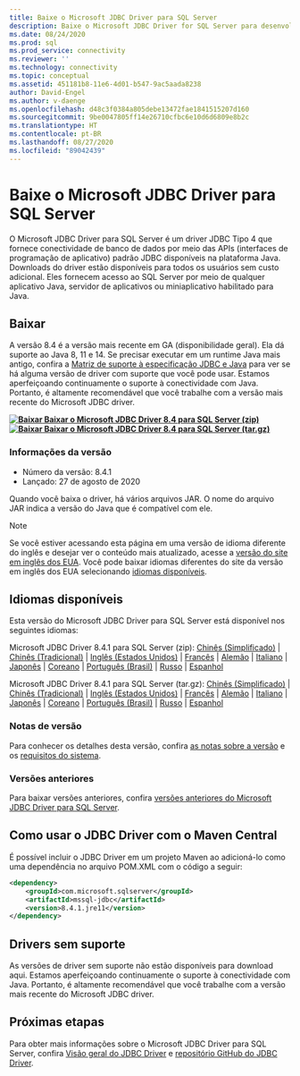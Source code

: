 ```yaml
---
title: Baixe o Microsoft JDBC Driver para SQL Server
description: Baixe o Microsoft JDBC Driver for SQL Server para desenvolver aplicativos Java que se conectam ao SQL Server e ao Banco de Dados SQL do Azure.
ms.date: 08/24/2020
ms.prod: sql
ms.prod_service: connectivity
ms.reviewer: ''
ms.technology: connectivity
ms.topic: conceptual
ms.assetid: 451181b8-11e6-4d01-b547-9ac5aada8238
author: David-Engel
ms.author: v-daenge
ms.openlocfilehash: d48c3f0384a805debe13472fae1841515207d160
ms.sourcegitcommit: 9be0047805ff14e26710cfbc6e10d6d6809e8b2c
ms.translationtype: HT
ms.contentlocale: pt-BR
ms.lasthandoff: 08/27/2020
ms.locfileid: "89042439"
---
```

# <a name="download-microsoft-jdbc-driver-for-sql-server"></a>Baixe o Microsoft JDBC Driver para SQL Server

O Microsoft JDBC Driver para SQL Server é um driver JDBC Tipo 4 que fornece conectividade de banco de dados por meio das APIs (interfaces de programação de aplicativo) padrão JDBC disponíveis na plataforma Java. Downloads do driver estão disponíveis para todos os usuários sem custo adicional. Eles fornecem acesso ao SQL Server por meio de qualquer aplicativo Java, servidor de aplicativos ou miniaplicativo habilitado para Java.

## <a name="download"></a>Baixar

A versão 8.4 é a versão mais recente em GA (disponibilidade geral). Ela dá suporte ao Java 8, 11 e 14. Se precisar executar em um runtime Java mais antigo, confira a [Matriz de suporte à especificação JDBC e Java](microsoft-jdbc-driver-for-sql-server-support-matrix.md#java-and-jdbc-specification-support) para ver se há alguma versão de driver com suporte que você pode usar. Estamos aperfeiçoando continuamente o suporte à conectividade com Java. Portanto, é altamente recomendável que você trabalhe com a versão mais recente do Microsoft JDBC driver.

**[![Baixar](../../ssms/media/download-icon.png) Baixar o Microsoft JDBC Driver 8.4 para SQL Server (zip)](https://go.microsoft.com/fwlink/?linkid=2137600)**  
**[![Baixar](../../ssms/media/download-icon.png) Baixar o Microsoft JDBC Driver 8.4 para SQL Server (tar.gz)](https://go.microsoft.com/fwlink/?linkid=2137502)**  

### <a name="version-information"></a>Informações da versão

- Número da versão: 8.4.1
- Lançado: 27 de agosto de 2020

Quando você baixa o driver, há vários arquivos JAR. O nome do arquivo JAR indica a versão do Java que é compatível com ele.

> [!Note]
> Se você estiver acessando esta página em uma versão de idioma diferente do inglês e desejar ver o conteúdo mais atualizado, acesse a [versão do site em inglês dos EUA](https://aka.ms/downloadmssqljdbcenglish). Você pode baixar idiomas diferentes do site da versão em inglês dos EUA selecionando [idiomas disponíveis](#available-languages).

## <a name="available-languages"></a>Idiomas disponíveis

Esta versão do Microsoft JDBC Driver para SQL Server está disponível nos seguintes idiomas:

Microsoft JDBC Driver 8.4.1 para SQL Server (zip): [Chinês (Simplificado)](https://go.microsoft.com/fwlink/?linkid=2137600&clcid=0x804) | [Chinês (Tradicional)](https://go.microsoft.com/fwlink/?linkid=2137600&clcid=0x404) | [Inglês (Estados Unidos)](https://go.microsoft.com/fwlink/?linkid=2137600&clcid=0x409) | [Francês](https://go.microsoft.com/fwlink/?linkid=2137600&clcid=0x40c) | [Alemão](https://go.microsoft.com/fwlink/?linkid=2137600&clcid=0x407) | [Italiano](https://go.microsoft.com/fwlink/?linkid=2137600&clcid=0x410) | [Japonês](https://go.microsoft.com/fwlink/?linkid=2137600&clcid=0x411) | [Coreano](https://go.microsoft.com/fwlink/?linkid=2137600&clcid=0x412) | [Português (Brasil)](https://go.microsoft.com/fwlink/?linkid=2137600&clcid=0x416) | [Russo](https://go.microsoft.com/fwlink/?linkid=2137600&clcid=0x419) | [Espanhol](https://go.microsoft.com/fwlink/?linkid=2137600&clcid=0x40a)

Microsoft JDBC Driver 8.4.1 para SQL Server (tar.gz): [Chinês (Simplificado)](https://go.microsoft.com/fwlink/?linkid=2137502&clcid=0x804) | [Chinês (Tradicional)](https://go.microsoft.com/fwlink/?linkid=2137502&clcid=0x404) | [Inglês (Estados Unidos)](https://go.microsoft.com/fwlink/?linkid=2137502&clcid=0x409) | [Francês](https://go.microsoft.com/fwlink/?linkid=2137502&clcid=0x40c) | [Alemão](https://go.microsoft.com/fwlink/?linkid=2137502&clcid=0x407) | [Italiano](https://go.microsoft.com/fwlink/?linkid=2137502&clcid=0x410) | [Japonês](https://go.microsoft.com/fwlink/?linkid=2137502&clcid=0x411) | [Coreano](https://go.microsoft.com/fwlink/?linkid=2137502&clcid=0x412) | [Português (Brasil)](https://go.microsoft.com/fwlink/?linkid=2137502&clcid=0x416) | [Russo](https://go.microsoft.com/fwlink/?linkid=2137502&clcid=0x419) | [Espanhol](https://go.microsoft.com/fwlink/?linkid=2137502&clcid=0x40a)

### <a name="release-notes"></a>Notas de versão

Para conhecer os detalhes desta versão, confira [as notas sobre a versão](release-notes-for-the-jdbc-driver.md) e os [requisitos do sistema](system-requirements-for-the-jdbc-driver.md).

### <a name="previous-releases"></a>Versões anteriores

Para baixar versões anteriores, confira [versões anteriores do Microsoft JDBC Driver para SQL Server](release-notes-for-the-jdbc-driver.md#previous-releases).

## <a name="using-the-jdbc-driver-with-maven-central"></a>Como usar o JDBC Driver com o Maven Central

É possível incluir o JDBC Driver em um projeto Maven ao adicioná-lo como uma dependência no arquivo POM.XML com o código a seguir:

```xml
<dependency>
    <groupId>com.microsoft.sqlserver</groupId>
    <artifactId>mssql-jdbc</artifactId>
    <version>8.4.1.jre11</version>
</dependency>
```  

## <a name="unsupported-drivers"></a>Drivers sem suporte

As versões de driver sem suporte não estão disponíveis para download aqui. Estamos aperfeiçoando continuamente o suporte à conectividade com Java. Portanto, é altamente recomendável que você trabalhe com a versão mais recente do Microsoft JDBC driver.  
  
## <a name="next-steps"></a>Próximas etapas

Para obter mais informações sobre o Microsoft JDBC Driver para SQL Server, confira [Visão geral do JDBC Driver](overview-of-the-jdbc-driver.md) e [repositório GitHub do JDBC Driver](https://github.com/microsoft/mssql-jdbc/blob/dev/README.md).

